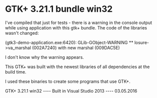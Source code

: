 # GTK+ 3.21.1 bundle win32
I've compiled that just for tests - there is a warning in the console output while using application with this gtk+ bundle. The code of the libraries wasn't changed:

(gtk3-demo-application.exe:6420): GLib-GObject-WARNING **
losure->va_marshal (002A7240) with new marshal (009DAC5E)

I don't know why the warning appears.

This GTK+ was built with the newest libraries of all dependencies at the build time.

I used these binaries to create some programs that use GTK+.




GTK+ 3.21.1 win32 ---- Built in Visual Studio 2013 ---- 03.05.2016
